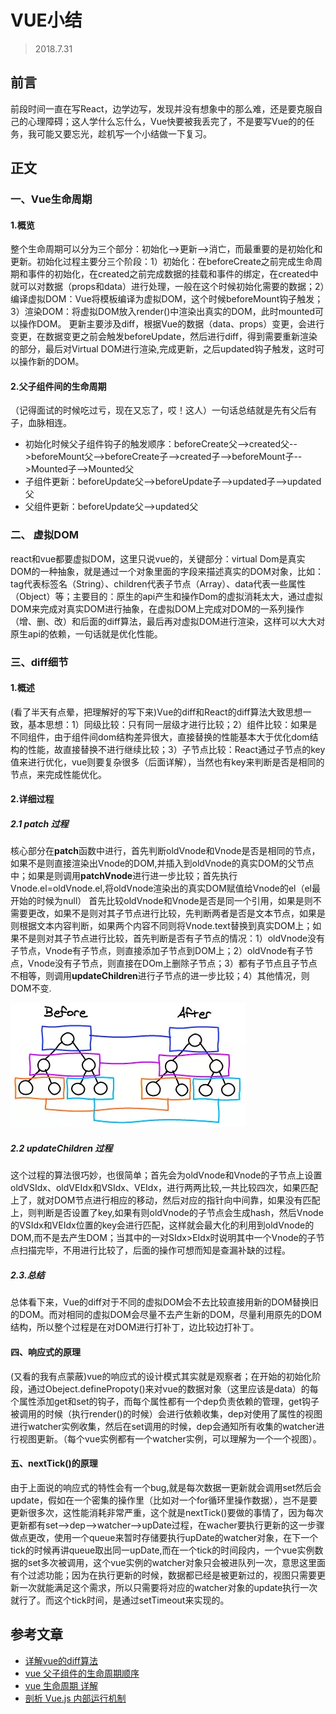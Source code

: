 # VUE小结
>2018.7.31

## 前言
前段时间一直在写React，边学边写，发现并没有想象中的那么难，还是要克服自己的心理障碍；这人学什么忘什么，Vue快要被我丢完了，不是要写Vue的的任务，我可能又要忘光，趁机写一个小结做一下复习。

## 正文
### 一、Vue生命周期

#### 1.概览
整个生命周期可以分为三个部分：初始化-->更新-->消亡，而最重要的是初始化和更新。初始化过程主要分三个阶段：1）初始化：在beforeCreate之前完成生命周期和事件的初始化，在created之前完成数据的挂载和事件的绑定，在created中就可以对数据（props和data）进行处理，一般在这个时候初始化需要的数据；2）编译虚拟DOM：Vue将模板编译为虚拟DOM，这个时候beforeMount钩子触发；3）渲染DOM：将虚拟DOM放入render()中渲染出真实的DOM，此时mounted可以操作DOM。
更新主要涉及diff，根据Vue的数据（data、props）变更，会进行变更，在数据变更之前会触发beforeUpdate，然后进行diff，得到需要重新渲染的部分，最后对Virtual DOM进行渲染,完成更新，之后updated钩子触发，这时可以操作新的DOM。
#### 2.父子组件间的生命周期
（记得面试的时候吃过亏，现在又忘了，哎！这人）一句话总结就是先有父后有子，血脉相连。
- 初始化时候父子组件钩子的触发顺序：beforeCreate父-->created父-->beforeMount父-->beforeCreate子-->created子-->beforeMount子-->Mounted子-->Mounted父
- 子组件更新：beforeUpdate父-->beforeUpdate子-->updated子-->updated父
- 父组件更新：beforeUpdate父-->updated父

### 二、 虚拟DOM
react和vue都要虚拟DOM，这里只说vue的，关键部分：virtual Dom是真实DOM的一种抽象，就是通过一个对象里面的字段来描述真实的DOM对象，比如：tag代表标签名（String）、children代表子节点（Array）、data代表一些属性（Object）等；主要目的：原生的api产生和操作Dom的虚拟消耗太大，通过虚拟DOM来完成对真实DOM进行抽象，在虚拟DOM上完成对DOM的一系列操作（增、删、改）和后面的diff算法，最后再对虚拟DOM进行渲染，这样可以大大对原生api的依赖，一句话就是优化性能。

### 三、diff细节
#### 1.概述
(看了半天有点晕，把理解好的写下来)Vue的diff和React的diff算法大致思想一致，基本思想：1）同级比较：只有同一层级才进行比较；2）组件比较：如果是不同组件，由于组件间dom结构差异很大，直接替换的性能基本大于优化dom结构的性能，故直接替换不进行继续比较；3）子节点比较：React通过子节点的key值来进行优化，vue则要复杂很多（后面详解），当然也有key来判断是否是相同的节点，来完成性能优化。

#### 2.详细过程
##### 2.1 patch 过程
核心部分在**patch**函数中进行，首先判断oldVnode和Vnode是否是相同的节点，如果不是则直接渲染出Vnode的DOM,并插入到oldVnode的真实DOM的父节点中；如果是则调用**patchVnode**进行进一步比较；首先执行Vnode.el=oldVnode.el,将oldVnode渲染出的真实DOM赋值给Vnode的el（el最开始的时候为null） 首先比较oldVnode和Vnode是否是同一个引用，如果是则不需要更改，如果不是则对其子节点进行比较，先判断两者是否是文本节点，如果是则根据文本内容判断，如果两个内容不同则将Vnode.text替换到真实DOM上；如果不是则对其子节点进行比较，首先判断是否有子节点的情况：1）oldVnode没有子节点，Vnode有子节点，则直接添加子节点到DOM上；2）oldVnode有子节点，Vnode没有子节点，则直接在DOm上删除子节点；3）都有子节点且子节点不相等，则调用**updateChildren**进行子节点的进一步比较；4）其他情况，则DOM不变.

![image](/img/01.jpg)

##### 2.2 updateChildren 过程
这个过程的算法很巧妙，也很简单；首先会为oldVnode和Vnode的子节点上设置oldVSIdx、oldVEIdx和VSIdx、VEIdx，进行两两比较,一共比较四次，如果匹配上了，就对DOM节点进行相应的移动，然后对应的指针向中间靠，如果没有匹配上，则判断是否设置了key,如果有则oldVnode的子节点会生成hash，然后Vnode的VSIdx和VEIdx位置的key会进行匹配，这样就会最大化的利用到oldVnode的DOM,而不是去产生DOM；当其中的一对SIdx>EIdx时说明其中一个Vnode的子节点扫描完毕，不用进行比较了，后面的操作可想而知是查漏补缺的过程。

##### 2.3.总结
总体看下来，Vue的diff对于不同的虚拟DOM会不去比较直接用新的DOM替换旧的DOM。而对相同的虚拟DOM会尽量不去产生新的DOM，尽量利用原先的DOM结构，所以整个过程是在对DOM进行打补丁，边比较边打补丁。

#### 四、响应式的原理
(又看的我有点蒙蔽)vue的响应式的设计模式其实就是观察者；在开始的初始化阶段，通过Obeject.definePropoty()来对vue的数据对象（这里应该是data）的每个属性添加get和set的钩子，而每个属性都有一个dep负责依赖的管理，get钩子被调用的时候（执行render()的时候）会进行依赖收集，dep对使用了属性的视图进行watcher实例收集，然后在set调用的时候，dep会通知所有收集的watcher进行视图更新。（每个vue实例都有一个watcher实例，可以理解为一个一个视图）。
#### 五、nextTick()的原理
由于上面说的响应式的特性会有一个bug,就是每次数据一更新就会调用set然后会update，假如在一个密集的操作里（比如对一个for循环里操作数据），岂不是要更新很多次，这性能消耗非常严重，这个就是nextTick()要做的事情了，因为每次更新都有set-->dep-->watcher-->upDate过程，在wacher要执行更新的这一步骤做点更改，使用一个queue来暂时存储要执行upDate的watcher对象，在下一个tick的时候再讲queue取出同一upDate,而在一个tick的时间段内，一个vue实例数据的set多次被调用，这个vue实例的watcher对象只会被进队列一次，意思这里面有个过滤功能；因为在执行更新的时候，数据都已经是被更新过的，视图只需要更新一次就能满足这个需求，所以只需要将对应的watcher对象的update执行一次就行了。而这个tick时间，是通过setTimeout来实现的。

## 参考文章
- [详解vue的diff算法](https://juejin.im/post/5affd01551882542c83301da)
- [vue 父子组件的生命周期顺序](https://www.cnblogs.com/status404/p/8733629.html)
- [vue 生命周期 详解](https://www.cnblogs.com/happ0/p/8075562.html)
- [剖析 Vue.js 内部运行机制](https://juejin.im/book/5a36661851882538e2259c0f)